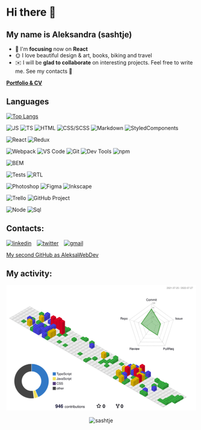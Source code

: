 # Hi there 👋

## My name is Aleksandra (sashtje)

- 🎯 I'm **focusing** now on **React**
- 🌞 I love beautiful design & art, books, biking and travel
- ✉️ I will be **glad to collaborate** on interesting projects. Feel free to write me. See my contacts :arrow_down_small:

[**Portfolio & CV**](https://sashtje.github.io/sashtje/)

## Languages

[![Top Langs](https://github-readme-stats.vercel.app/api/top-langs/?username=sashtje&layout=compact)](https://github.com/anuraghazra/github-readme-stats)

![JS](https://img.shields.io/badge/Code-JavaScript-orange?style=flat)  ![TS](https://img.shields.io/badge/Code-TypeScript-blue?style=flat)  ![HTML](https://img.shields.io/badge/Code-HTML-brightgreen?style=flat)  ![CSS/SCSS](https://img.shields.io/badge/Code-CSS%2FSCSS-ff69b4?style=flat)  ![Markdown](https://img.shields.io/badge/Code-Markdown-yellow?style=flat) ![StyledComponents](https://img.shields.io/badge/Code-StyledComponents-%239704c4?style=flat)

![React](https://img.shields.io/badge/Libs-React-%23FF4500?style=flat)  ![Redux](https://img.shields.io/badge/Libs-Redux-%23FF1493?style=flat)

![Webpack](https://img.shields.io/badge/Tools-Webpack-%2300A591?style=flat)  ![VS Code](https://img.shields.io/badge/Tools-VS%20Code-%23FF00FF?style=flat)  ![Git](https://img.shields.io/badge/Tools-Git-%23F2552C?style=flat)  ![Dev Tools](https://img.shields.io/badge/Tools-Dev%20Tools-%2300ffff?style=flat)  ![npm](https://img.shields.io/badge/Tools-npm-%23ADFF2F?style=flat)

![BEM](https://img.shields.io/badge/Methods-BEM-%23E2FF00?style=flat)

![Tests](https://img.shields.io/badge/Tests-Jest-%23D65076?style=flat)  ![RTL](https://img.shields.io/badge/Tests-React%20Testing%20Library-%23E94B3C?style=flat)

![Photoshop](https://img.shields.io/badge/Graphics%20editors-Photoshop-%2300bfff?style=flat)  ![Figma](https://img.shields.io/badge/Graphics%20editors-Figma-%23FFF8DC?style=flat)  ![Inkscape](https://img.shields.io/badge/Graphics%20editors-Inkscape-aquamarine?style=flat)

![Trello](https://img.shields.io/badge/Time%20management-Trello-%2300A591?style=flat)  ![GitHub Project](https://img.shields.io/badge/Time%20management-GitHub%20Project-%23FF4500?style=flat)

![Node](https://img.shields.io/badge/Other-Node-Lime?style=flat)  ![Sql](https://img.shields.io/badge/Other-Sql-%23FFFF00?style=flat)

## Contacts:

<a href="https://www.linkedin.com/in/sashtje" target="_blank">![linkedin](https://user-images.githubusercontent.com/60893467/166714652-fd4f42b5-91bd-4859-a9ca-cc73faf7a506.svg)</a>&emsp;<a href="https://twitter.com/sashtje" target="_blank">![twitter](https://user-images.githubusercontent.com/60893467/166718649-640076b7-527a-48ac-af32-830acfb994c9.svg)</a>&emsp;<a href="mailto:sashtje.lefevre@gmail.com" target="_blank">![gmail](https://user-images.githubusercontent.com/60893467/166717361-8ddb1cd4-a140-44d0-8321-380ba9d9aaf8.svg)</a>

[My second GitHub as AleksaWebDev](https://github.com/AleksaWebDev)

## My activity:
![contrib graph](./profile-3d-contrib/profile-gitblock.svg)



<p align="center"> <img src="https://komarev.com/ghpvc/?username=sashtje&label=Profile%20views&color=0e75b6&style=flat" alt="sashtje" /> </p>
